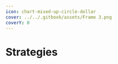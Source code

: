 ```yaml
---
icon: chart-mixed-up-circle-dollar
cover: ../../.gitbook/assets/Frame 3.png
coverY: 0
---
```


# Strategies

